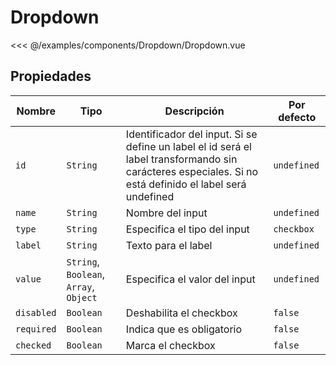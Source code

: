 # Dropdown

<Preview>
  <template slot="demo">
    <components-Dropdown-Dropdown />
  </template>

  <<< @/examples/components/Dropdown/Dropdown.vue
</Preview>

## Propiedades

| Nombre     | Tipo                                   | Descripción                                                                                                                                             | Por defecto |
|------------|----------------------------------------|---------------------------------------------------------------------------------------------------------------------------------------------------------|-------------|
| `id`       | `String`                               | Identificador del input. Si se define un label el id será el label transformando sin carácteres especiales. Si no está definido el label será undefined | `undefined` |
| `name`     | `String`                               | Nombre del input                                                                                                                                        | `undefined` |
| `type`     | `String`                               | Especifica el tipo del input                                                                                                                            | `checkbox`  |
| `label`    | `String`                               | Texto para el label                                                                                                                                     | `undefined` |
| `value`    | `String`, `Boolean`, `Array`, `Object` | Especifica el valor del input                                                                                                                           | `undefined` |
| `disabled` | `Boolean`                              | Deshabilita el checkbox                                                                                                                                 | `false`     |
| `required` | `Boolean`                              | Indica que es obligatorio                                                                                                                               | `false`     |
| `checked`  | `Boolean`                              | Marca el checkbox                                                                                                                                       | `false`     |

